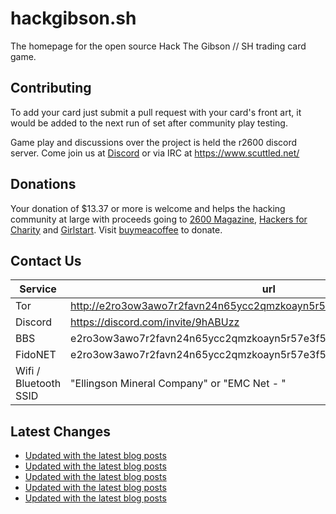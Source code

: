 # hackgibson.sh
The homepage for the open source Hack The Gibson // SH trading card game.


## Contributing

To add your card just submit a pull request with your card's front art, it would be added to the next run of set after community play testing.

Game play and discussions over the project is held the r2600 discord server. Come join us at [Discord](https://discord.com/invite/9hABUzz) or via IRC at https://www.scuttled.net/


## Donations

Your donation of $13.37 or more is welcome and helps the hacking community at large with proceeds going to [2600 Magazine](https://2600.com/), [Hackers for Charity](https://hackersforcharity.org) and [Girlstart](https://girlstart.org).  Visit [buymeacoffee](https://www.buymeacoffee.com/hackgibson.sh) to donate.


## Contact Us

Service | url
-|-
Tor | http://e2ro3ow3awo7r2favn24n65ycc2qmzkoayn5r57e3f56nvjwdcgg32ad.onion
Discord | https://discord.com/invite/9hABUzz
BBS | e2ro3ow3awo7r2favn24n65ycc2qmzkoayn5r57e3f56nvjwdcgg32ad.onion:23
FidoNET | e2ro3ow3awo7r2favn24n65ycc2qmzkoayn5r57e3f56nvjwdcgg32ad.onion:24554
Wifi / Bluetooth SSID | "Ellingson Mineral Company" or "EMC Net - <fidonet address>"

## Latest Changes
<!-- BLOG-POST-LIST:START -->
- [Updated with the latest blog posts](https://github.com/DFW2600/hackgibson.sh/commit/249fbd8c1ec5cc1fb8d8909671803e62de5855c6)
- [Updated with the latest blog posts](https://github.com/DFW2600/hackgibson.sh/commit/4f295fb55795032bcd38e547c2973c6395d05112)
- [Updated with the latest blog posts](https://github.com/DFW2600/hackgibson.sh/commit/af755d7942f172f56e7cfbeeac4bc3fb8ce26166)
- [Updated with the latest blog posts](https://github.com/DFW2600/hackgibson.sh/commit/1d19742380ac84d499eb883ab995280dc9a28d3f)
- [Updated with the latest blog posts](https://github.com/DFW2600/hackgibson.sh/commit/d9b75094d82d8ccf1ef9b0144a058225d85e4b23)
<!-- BLOG-POST-LIST:END -->
